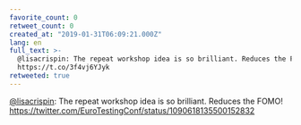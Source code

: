 ```yaml
---
favorite_count: 0
retweet_count: 0
created_at: "2019-01-31T06:09:21.000Z"
lang: en
full_text: >-
  @lisacrispin: The repeat workshop idea is so brilliant. Reduces the FOMO!
  https://t.co/3f4vj6YJyk
retweeted: true
---
```


[@lisacrispin](https://twitter.com/lisacrispin): The repeat workshop idea is so
brilliant. Reduces the FOMO!
<https://twitter.com/EuroTestingConf/status/1090618135500152832>
